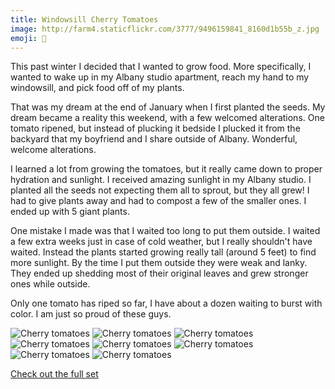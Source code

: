 ```yaml
---
title: Windowsill Cherry Tomatoes
image: http://farm4.staticflickr.com/3777/9496159841_8160d1b55b_z.jpg
emoji: 🍅
---
```


This past winter I decided that I wanted to grow food. More specifically, I wanted to wake up in my Albany studio apartment, reach my hand to my windowsill, and pick food off of my plants.

That was my dream at the end of January when I first planted the seeds. My dream became a reality this weekend, with a few welcomed alterations. One tomato ripened, but instead of plucking it bedside I plucked it from the backyard that my boyfriend and I share outside of Albany. Wonderful, welcome alterations.

I learned a lot from growing the tomatoes, but it really came down to proper hydration and sunlight. I received amazing sunlight in my Albany studio. I planted all the seeds not expecting them all to sprout, but they all grew! I had to give plants away and had to compost a few of the smaller ones. I ended up with 5 giant plants.

One mistake I made was that I waited too long to put them outside. I waited a few extra weeks just in case of cold weather, but I really shouldn't have waited. Instead the plants started growing really tall (around 5 feet) to find more sunlight. By the time I put them outside they were weak and lanky. They ended up shedding most of their original leaves and grew stronger ones while outside.

Only one tomato has riped so far, I have about a dozen waiting to burst with color. I am just so proud of these guys.

<div class="photos">

<img src="http://farm3.staticflickr.com/2825/9498963032_a064e727d7.jpg" class="img-thirds" alt="Cherry tomatoes">

<img src="http://farm4.staticflickr.com/3756/9496163413_621252bf15_z.jpg" class="img-thirds" alt="Cherry tomatoes">

<img src="http://farm8.staticflickr.com/7408/9496164677_9684654752.jpg" class="img-thirds" alt="Cherry tomatoes">

<img src="http://farm8.staticflickr.com/7377/9496166341_409b532162_z.jpg"   alt="Cherry tomatoes">

<img src="http://farm6.staticflickr.com/5476/9498969402_7715cfe3e5_z.jpg"  class="img-half" alt="Cherry tomatoes">

<img src="http://farm6.staticflickr.com/5347/9496172695_45e75ffc55_z.jpg"  class="img-half" alt="Cherry tomatoes">

<img src="http://farm6.staticflickr.com/5465/9498960026_f54b279544_z.jpg" class="img-half" alt="Cherry tomatoes">

<img src="http://farm4.staticflickr.com/3777/9496159841_8160d1b55b_z.jpg" class="img-half" alt="Cherry tomatoes">
</div>

[Check out the full set](http://www.flickr.com/photos/91218249@N05/sets/72157635042606211/)
